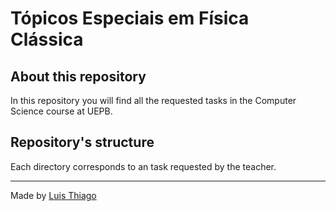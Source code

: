 # Tópicos Especiais em Física Clássica

## About this repository

In this repository you will find all the requested tasks in the Computer Science course at UEPB.

## Repository's structure

Each directory corresponds to an task requested by the teacher.

---

Made by [Luis Thiago](https://github.com/LThiago)
